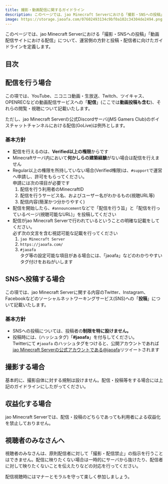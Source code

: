 ```yaml
---
title: 撮影・動画配信に関するガイドライン
description: このページでは、jao Minecraft Serverにおける「撮影・SNSへの投稿」「動画配信サイトにおける配信」について、運営側の方針と投稿・配信者に向けたガイドラインを定義します。
image: https://storage.jaoafa.com/07602493134c9bf0a102c34304de2494.png
---
```

このページでは、jao Minecraft Serverにおける「撮影・SNSへの投稿」「動画配信サイトにおける配信」について、運営側の方針と投稿・配信者に向けたガイドラインを定義します。

## 目次

<!--contents-->

## 配信を行う場合

この項では、YouTube、ニコニコ動画・生放送、Twitch、ツイキャス、OPENRECなどの動画配信サービスへの「**配信**」(ここでは**動画投稿も含む**)、それらの閲覧・視聴について記載いたします。

ただし、jao Minecraft Serverの公式Discordサーバ(jMS Gamers Club)のボイスチャットチャンネルにおける配信(GoLive)は例外とします。

### 基本方針

- 配信を行えるのは、**Verified以上の権限**からです
- Minecraftサーバ内において**何かしらの建築経験**がない場合は配信を行えません
- Regular以上の権限を所持していない場合(Verified権限)は、`#support`で運営へ申請し、許可をもらってください。  
  申請には次の項目が必要です
  1. 配信を行う利用者のMinecraftID
  2. 配信を行うサービス名、およびユーザー名がわかるもの(視聴URL等)
  3. 配信内容(簡潔かつ分かりやすく)
- 配信を開始したら、`#announcement`などで「配信を行う旨」と「配信を行っているページ(視聴可能なURL)」を投稿してください
- 配信がjao Minecraft Serverで行われているということの明確な記載をしてください。  
  必ず次の文言を含む視認可能な記載を行ってください
  1. `jao Minecraft Server`
  2. `https://jaoafa.com/`
  3. `#jaoafa`  
  タグ等の設定可能な項目がある場合には、「jaoafa」などのわかりやすいタグ付けをおねがいします

## SNSへ投稿する場合

この項では、jao Minecraft Serverに関する内容のTwitter、Instagram、Facebookなどのソーシャルネットワーキングサービス(SNS)への「**投稿**」について記載いたします。

### 基本方針

- SNSへの投稿については、投稿者の**制限を特に設けません。**
- 投稿時には、(ハッシュタグ)「**#jaoafa**」を付与してください。  
  Twitterにて `#jaoafa` のハッシュタグをつけると、公開アカウントであれば[jao Minecraft Serverの公式アカウントである@jaoafa](https://twitter.com/jaoafa)リツイートされます

## 撮影する場合

基本的に、撮影自体に対する規制は設けません。配信・投稿等をする場合には上記のガイドラインにしたがってください。

## 収益化する場合

jao Minecraft Serverでは、配信・投稿のどちらであっても利用者による収益化を禁止しておりません。

## 視聴者のみなさんへ

視聴者のみなさんは、原則配信者に対して「撮影・配信禁止」の指示を行うことはできません。配信に映りたくない場合は一時的にサーバから抜けたり、配信者に対して映りたくないことを伝えたりなどの対応を行ってください。

配信視聴時にはマナーとモラルを守って楽しく参加しましょう。
